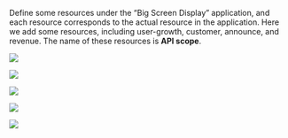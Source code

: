 <IntegrationDetailCard title="Define Resource Permissions">

Define some resources under the “Big Screen Display” application, and each resource corresponds to the actual resource in the application. Here we add some resources, including user-growth, customer, announce, and revenue. The name of these resources is **API scope**.

![](~@imagesZhCn/guides/authorization/create-resource-display-screen.png)

![](~@imagesZhCn/guides/authorization/create-resource-display-screen-2.png)

![](~@imagesZhCn/guides/authorization/create-resource-display-screen-3.png)

![](~@imagesZhCn/guides/authorization/create-resource-display-screen-4.png)

![](~@imagesZhCn/guides/authorization/create-resource-display-screen-5.png)

</IntegrationDetailCard>
